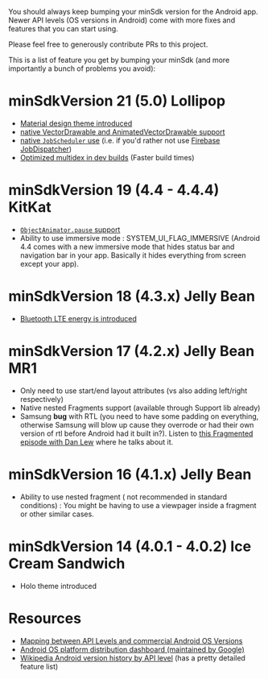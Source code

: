 You should always keep bumping your minSdk version for the Android app. Newer API levels (OS versions in Android) come with more fixes and features that you can start using.

Please feel free to generously contribute PRs to this project. 

This is a list of feature you get by bumping your minSdk (and more importantly a bunch of problems you avoid):


# minSdkVersion 21 (5.0) Lollipop

* [Material design theme introduced](https://developer.android.com/training/material/theme.html)
* [native VectorDrawable and AnimatedVectorDrawable support](https://developer.android.com/guide/topics/graphics/vector-drawable-resources.html)
* [native `JobScheduler` use](https://developer.android.com/reference/android/app/job/JobScheduler.html) (i.e. if you'd rather not use [Firebase JobDispatcher](https://github.com/firebase/firebase-jobdispatcher-android))
* [Optimized multidex in dev builds](https://developer.android.com/studio/build/multidex.html#dev-build) (Faster build times)

# minSdkVersion 19 (4.4 - 4.4.4) KitKat

* [`ObjectAnimator.pause` support](http://stackoverflow.com/questions/25231707/how-to-resume-and-pause-objectanimator-in-android-for-api-levels-below-19)
* Ability to use immersive mode : SYSTEM_UI_FLAG_IMMERSIVE (Android 4.4 comes with a new immersive mode that hides status bar and navigation bar in your app. Basically it hides everything from screen except your app).

# minSdkVersion 18 (4.3.x) Jelly Bean

* [Bluetooth LTE energy is introduced](https://developer.android.com/guide/topics/connectivity/bluetooth-le.html)

# minSdkVersion 17 (4.2.x) Jelly Bean MR1

* Only need to use start/end layout attributes (vs also adding left/right respectively)
* Native nested Fragments support (available through Support lib already)
* Samsung __bug__ with RTL (you need to have some padding on everything, otherwise Samsung will blow up cause they overrode or had their own version of rtl before Android had it built in?). Listen to [this Fragmented episode with Dan Lew](fragmentedpodcast.com/episodes/049) where he talks about it.

# minSdkVersion 16 (4.1.x) Jelly Bean

* Ability to use nested fragment ( not recommended in standard conditions) : You might be having to use a viewpager inside a fragment or other similar cases.

# minSdkVersion 14 (4.0.1 - 4.0.2) Ice Cream Sandwich

* Holo theme introduced

# Resources

* [Mapping between API Levels and commercial Android OS Versions](https://source.android.com/source/build-numbers)
* [Android OS platform distribution dashboard (maintained by Google)](https://developer.android.com/about/dashboards/index.html)
* [Wikipedia Android version history by API level](https://en.wikipedia.org/wiki/Android_version_history#Version_history_by_API_level) (has a pretty detailed feature list)
